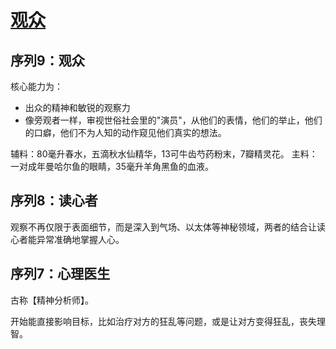 # [观众](../途径/观众.md)

## 序列9：观众

核心能力为：

+ 出众的精神和敏锐的观察力
+ 像旁观者一样，审视世俗社会里的"演员"，从他们的表情，他们的举止，他们的口癖，他们不为人知的动作窥见他们真实的想法。

辅料：80毫升春水，五滴秋水仙精华，13可牛齿芍药粉末，7瓣精灵花。
主料：一对成年曼哈尔鱼的眼睛，35毫升羊角黑鱼的血液。

## 序列8：读心者

观察不再仅限于表面细节，而是深入到气场、以太体等神秘领域，两者的结合让读心者能异常准确地掌握人心。

## 序列7：心理医生

古称【精神分析师】。

开始能直接影响目标，比如治疗对方的狂乱等问题，或是让对方变得狂乱，丧失理智。

